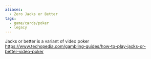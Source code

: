 ```yaml
---
aliases:
  - Zero Jacks or Better
tags:
  - game/cards/poker
  - legacy
---
```

Jacks or better is a variant of video poker 
https://www.techopedia.com/gambling-guides/how-to-play-jacks-or-better-video-poker

